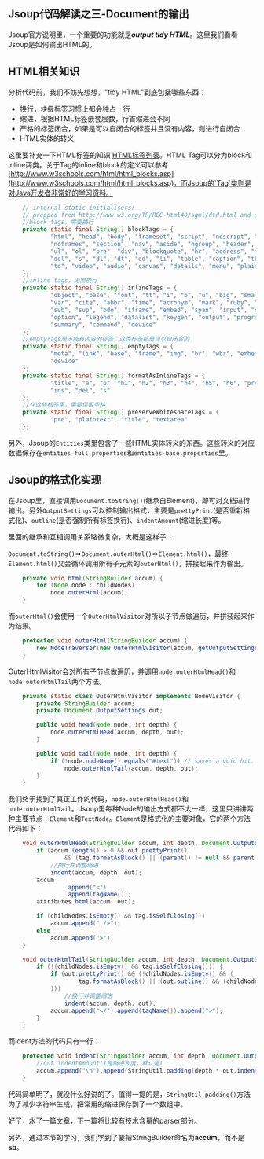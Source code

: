 Jsoup代码解读之三-Document的输出
-------

Jsoup官方说明里，一个重要的功能就是***output tidy HTML***。这里我们看看Jsoup是如何输出HTML的。

## HTML相关知识

分析代码前，我们不妨先想想，"tidy HTML"到底包括哪些东西：

* 换行，块级标签习惯上都会独占一行
* 缩进，根据HTML标签嵌套层数，行首缩进会不同
* 严格的标签闭合，如果是可以自闭合的标签并且没有内容，则进行自闭合
* HTML实体的转义

这里要补充一下HTML标签的知识 [HTML标签列表](https://www.scaler.com/topics/html/html-tags-list/)。HTML Tag可以分为block和inline两类。关于Tag的inline和block的定义可以参考[http://www.w3schools.com/html/html_blocks.asp](http://www.w3schools.com/html/html_blocks.asp)，而Jsoup的`Tag`类则是对Java开发者非常好的学习资料。

```java
    // internal static initialisers:
    // prepped from http://www.w3.org/TR/REC-html40/sgml/dtd.html and other sources
    //block tags，需要换行
    private static final String[] blockTags = {
            "html", "head", "body", "frameset", "script", "noscript", "style", "meta", "link", "title", "frame",
            "noframes", "section", "nav", "aside", "hgroup", "header", "footer", "p", "h1", "h2", "h3", "h4", "h5", "h6",
            "ul", "ol", "pre", "div", "blockquote", "hr", "address", "figure", "figcaption", "form", "fieldset", "ins",
            "del", "s", "dl", "dt", "dd", "li", "table", "caption", "thead", "tfoot", "tbody", "colgroup", "col", "tr", "th",
            "td", "video", "audio", "canvas", "details", "menu", "plaintext"
    };
    //inline tags，无需换行
    private static final String[] inlineTags = {
            "object", "base", "font", "tt", "i", "b", "u", "big", "small", "em", "strong", "dfn", "code", "samp", "kbd",
            "var", "cite", "abbr", "time", "acronym", "mark", "ruby", "rt", "rp", "a", "img", "br", "wbr", "map", "q",
            "sub", "sup", "bdo", "iframe", "embed", "span", "input", "select", "textarea", "label", "button", "optgroup",
            "option", "legend", "datalist", "keygen", "output", "progress", "meter", "area", "param", "source", "track",
            "summary", "command", "device"
    };
    //emptyTags是不能有内容的标签，这类标签都是可以自闭合的
    private static final String[] emptyTags = {
            "meta", "link", "base", "frame", "img", "br", "wbr", "embed", "hr", "input", "keygen", "col", "command",
            "device"
    };
    private static final String[] formatAsInlineTags = {
            "title", "a", "p", "h1", "h2", "h3", "h4", "h5", "h6", "pre", "address", "li", "th", "td", "script", "style",
            "ins", "del", "s"
    };
    //在这些标签里，需要保留空格
    private static final String[] preserveWhitespaceTags = {
            "pre", "plaintext", "title", "textarea"
    };
```

另外，Jsoup的`Entities`类里包含了一些HTML实体转义的东西。这些转义的对应数据保存在`entities-full.properties`和`entities-base.properties`里。

## Jsoup的格式化实现

在Jsoup里，直接调用`Document.toString()`(继承自Element)，即可对文档进行输出。另外`OutputSettings`可以控制输出格式，主要是`prettyPrint`(是否重新格式化)、`outline`(是否强制所有标签换行)、`indentAmount`(缩进长度)等。

里面的继承和互相调用关系略微复杂，大概是这样子：

`Document.toString()`=>`Document.outerHtml()`=>`Element.html()`，最终`Element.html()`又会循环调用所有子元素的`outerHtml()`，拼接起来作为输出。

```java
    private void html(StringBuilder accum) {
        for (Node node : childNodes)
            node.outerHtml(accum);
    }
```

而`outerHtml()`会使用一个`OuterHtmlVisitor`对所以子节点做遍历，并拼装起来作为结果。

```java
	protected void outerHtml(StringBuilder accum) {
        new NodeTraversor(new OuterHtmlVisitor(accum, getOutputSettings())).traverse(this);
    }
```

OuterHtmlVisitor会对所有子节点做遍历，并调用`node.outerHtmlHead()`和`node.outerHtmlTail`两个方法。
    
```java
    private static class OuterHtmlVisitor implements NodeVisitor {
        private StringBuilder accum;
        private Document.OutputSettings out;

        public void head(Node node, int depth) {
            node.outerHtmlHead(accum, depth, out);
        }

        public void tail(Node node, int depth) {
            if (!node.nodeName().equals("#text")) // saves a void hit.
                node.outerHtmlTail(accum, depth, out);
        }
    }
```

我们终于找到了真正工作的代码，`node.outerHtmlHead()`和`node.outerHtmlTail`。Jsoup里每种Node的输出方式都不太一样，这里只讲讲两种主要节点：`Element`和`TextNode`。`Element`是格式化的主要对象，它的两个方法代码如下：

```java
    void outerHtmlHead(StringBuilder accum, int depth, Document.OutputSettings out) {
        if (accum.length() > 0 && out.prettyPrint()
                && (tag.formatAsBlock() || (parent() != null && parent().tag().formatAsBlock()) || out.outline()) )
            //换行并调整缩进
            indent(accum, depth, out);
        accum
                .append("<")
                .append(tagName());
        attributes.html(accum, out);

        if (childNodes.isEmpty() && tag.isSelfClosing())
            accum.append(" />");
        else
            accum.append(">");
    }

    void outerHtmlTail(StringBuilder accum, int depth, Document.OutputSettings out) {
        if (!(childNodes.isEmpty() && tag.isSelfClosing())) {
            if (out.prettyPrint() && (!childNodes.isEmpty() && (
                    tag.formatAsBlock() || (out.outline() && (childNodes.size()>1 || (childNodes.size()==1 && !(childNodes.get(0) instanceof TextNode))))
            )))
                //换行并调整缩进
                indent(accum, depth, out);
            accum.append("</").append(tagName()).append(">");
        }
    }
```

而ident方法的代码只有一行：

```java
    protected void indent(StringBuilder accum, int depth, Document.OutputSettings out) {
        //out.indentAmount()是缩进长度，默认是1
        accum.append("\n").append(StringUtil.padding(depth * out.indentAmount()));
    }
```
    
代码简单明了，就没什么好说的了。值得一提的是，`StringUtil.padding()`方法为了减少字符串生成，把常用的缩进保存到了一个数组中。

好了，水了一篇文章，下一篇将比较有技术含量的parser部分。

另外，通过本节的学习，我们学到了要把StringBuilder命名为**accum**，而不是**sb**。
